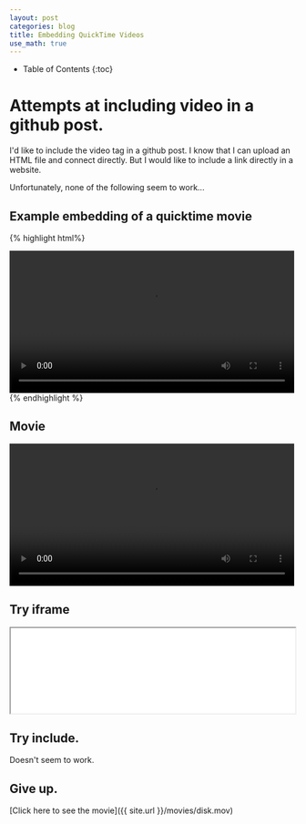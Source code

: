 ```yaml
---
layout: post
categories: blog
title: Embedding QuickTime Videos
use_math: true
---
```


* Table of Contents
{:toc}

# Attempts at including video in a github post.

I'd like to include the video tag in a github post.  I know that I can upload an HTML file and connect directly.
But I would like to include a link directly in a website.

Unfortunately, none of the following seem to work...


## Example embedding of a quicktime movie

{% highlight html%}
<div>
<video controls preload width=500>
<source src="{{ site.url }}/movies/disk.mov" type="video/quicktime">
</video>
</div>
{% endhighlight %}

## Movie

<html>
<video controls preload width=500 markdown="0">
<source src="{{ site.url }}/movies/disk.mov" type="video/quicktime">
</video>
</html>

## Try iframe

<iframe width=500 src="{{ site.url }}/movies/disk.mov"></iframe>

## Try include.

Doesn't seem to work.

## Give up.

[Click here to see the movie]({{ site.url }}/movies/disk.mov)
